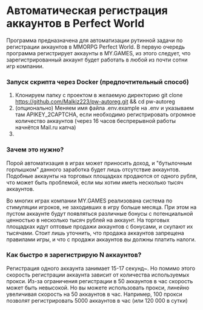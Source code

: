 # Автоматическая регистрация аккаунтов в Perfect World

Программа предназначена для автоматизации рутинной задачи по регистрации аккаунтов в MMORPG Perfect World. В первую
очередь программа регистрирует аккаунты в MY.GAMES, из этого следует, что зарегистрированный аккаунт будет работать в
любой из почти сотни игр компании.

### Запуск скрипта через Docker (предпочтительный способ)

1. Клонируем папку с проектом в желаемую директорию git clone https://github.com/Malkiz223/pw-autoreg.git && cd
   pw-autoreg
2. (опционально) Меняем имя файла .env.example на .env и указываем там APIKEY_2CAPTCHA, если необходимо регистрировать
   огромное количество аккаунтов (через 16 часов беспрерывной работы начнётся Mail.ru капча)
3.

### Зачем это нужно?

Порой автоматизация в играх может приносить доход, и "бутылочным горлышком" данного заработка будет лишь отсутствие
аккаунтов. Подобные аккаунты на торговых площадках продаются от одного рубля, что может быть проблемой, если мы хотим
иметь несколько тысяч аккаунтов.

Во многих играх компании MY.GAMES реализована система по стимуляции игроков, не заходивших в игру больше месяца. При
этом на пустом аккаунте будут появляться различные бонусы с потенциальной ценностью в несколько тысяч рублей на аккаунт.
На торговых площадках идут оптовые продажи аккаунтов с бонусами, и скупают их тысячами. Стоит лишь уточнить, что продажа
аккаунтов запрещена правилами игры, и что с продажи аккаунтов вы должны платить налоги.

### Как быстро я зарегистрирую N аккаунтов?

Регистрация одного аккаунта занимает 15-17 секунд~. Но помимо этого скорость регистрации аккаунта зависит от количества
используемых прокси. Из-за ограничения регистрации в 50 аккаунтов в час скорость может быть невысокой. Но вы можете
использовать прокси, линейно увеличивая скорость на 50 аккаунтов в час. Например, 100 прокси позволят регистрировать
5000 аккаунтов в час (или 120 000 в сутки)